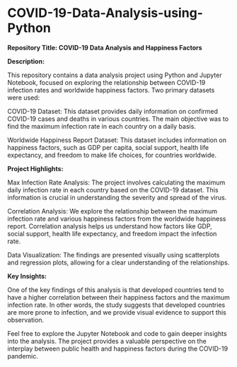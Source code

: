 # COVID-19-Data-Analysis-using-Python

**Repository Title: COVID-19 Data Analysis and Happiness Factors**

**Description:**

This repository contains a data analysis project using Python and Jupyter Notebook, focused on exploring the relationship between COVID-19 infection rates and worldwide happiness factors. Two primary datasets were used:

COVID-19 Dataset: This dataset provides daily information on confirmed COVID-19 cases and deaths in various countries. The main objective was to find the maximum infection rate in each country on a daily basis.

Worldwide Happiness Report Dataset: This dataset includes information on happiness factors, such as GDP per capita, social support, health life expectancy, and freedom to make life choices, for countries worldwide.

**Project Highlights:**

Max Infection Rate Analysis: The project involves calculating the maximum daily infection rate in each country based on the COVID-19 dataset. This information is crucial in understanding the severity and spread of the virus.

Correlation Analysis: We explore the relationship between the maximum infection rate and various happiness factors from the worldwide happiness report. Correlation analysis helps us understand how factors like GDP, social support, health life expectancy, and freedom impact the infection rate.

Data Visualization: The findings are presented visually using scatterplots and regression plots, allowing for a clear understanding of the relationships.

**Key Insights:**

One of the key findings of this analysis is that developed countries tend to have a higher correlation between their happiness factors and the maximum infection rate. In other words, the study suggests that developed countries are more prone to infection, and we provide visual evidence to support this observation.

Feel free to explore the Jupyter Notebook and code to gain deeper insights into the analysis. The project provides a valuable perspective on the interplay between public health and happiness factors during the COVID-19 pandemic.

